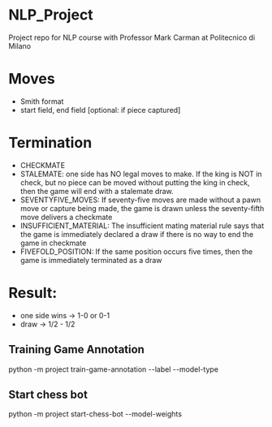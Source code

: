 # NLP_Project

Project repo for NLP course with Professor Mark Carman at Politecnico di Milano


# Moves

- Smith format
- start field, end field [optional: if piece captured]

    

# Termination

- CHECKMATE
- STALEMATE: one side has NO legal moves to make. If the king is NOT in check, but no piece can be moved without putting the king in check, then the game will end with a stalemate draw.
- SEVENTYFIVE_MOVES: If seventy-five moves are made without a pawn move or capture being made, the game is drawn unless the seventy-fifth move delivers a checkmate
- INSUFFICIENT_MATERIAL: The insufficient mating material rule says that the game is immediately declared a draw if there is no way to end the game in checkmate
- FIVEFOLD_POSITION: If the same position occurs five times, then the game is immediately terminated as a draw


# Result:

- one side wins -> 1-0 or 0-1
- draw -> 1/2 - 1/2



## Training Game Annotation

python -m project train-game-annotation --label <dataframe-column> --model-type <model-type>    


## Start chess bot 

python -m project start-chess-bot --model-weights <model-weights>